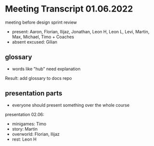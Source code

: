 # Meeting Transcript 01.06.2022

meeting before design sprint review

- present: Aaron, Florian, Ilijaz, Jonathan, Leon H, Leon L, Levi, Martin, Max, Michael, Timo + Coaches
- absent excused: Gilian

## glossary

- words like "hub" need explanation

Result: add glossary to docs repo

## presentation parts

- everyone should present something over the whole course

presentation 02.06:

- minigames: Timo
- story: Martin
- overworld: Florian, Ilijaz
- rest: Leon H
